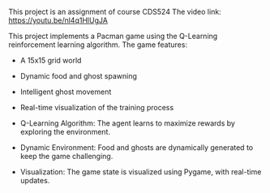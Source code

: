 This project is an assignment of course CDS524
The video link: https://youtu.be/nl4q1HlUgJA

This project implements a Pacman game using the Q-Learning reinforcement learning algorithm. The game features:
- A 15x15 grid world
- Dynamic food and ghost spawning
- Intelligent ghost movement
- Real-time visualization of the training process

- Q-Learning Algorithm: The agent learns to maximize rewards by exploring the environment.
- Dynamic Environment: Food and ghosts are dynamically generated to keep the game challenging.
- Visualization: The game state is visualized using Pygame, with real-time updates.
